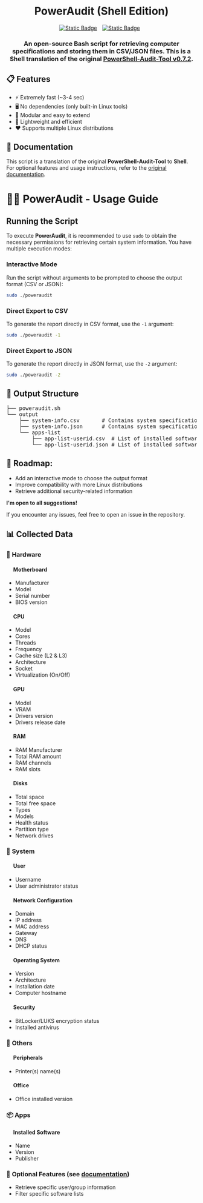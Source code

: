<div align="center">
<h1>PowerAudit (Shell Edition)</h1>
<a href="https://github.com/Loocist23/PowerAudit-Shell-Edition/releases"><img alt="Static Badge" src="https://img.shields.io/badge/linux_version-Ubuntu_%7C_Debian_%7C_Arch_%7C_Fedora-green?style=for-the-badge&logo=linux&labelColor=%23313244&color=%2389dceb" style="margin-right: 10px"></a>
<a href="https://github.com/Loocist23/PowerAudit-Shell-Edition/releases"><img alt="Static Badge" src="https://img.shields.io/badge/Release-v0.2.3-green?style=for-the-badge&labelColor=%23313244&color=%23a6e3a1" style="margin-right: 10px"> 
</a>
<h3>
An open-source Bash script for retrieving computer specifications and storing them in CSV/JSON files.  
This is a Shell translation of the original <a href="https://github.com/Yelodress/PowerShell-Audit-Tool">PowerShell-Audit-Tool v0.7.2</a>.
</h3>
</div>

## 📋 Features

- ⚡ Extremely fast (~3-4 sec)
- 🖥️ No dependencies (only built-in Linux tools)
- 🔧 Modular and easy to extend
- 🍃 Lightweight and efficient
- ❤️ Supports multiple Linux distributions

## 📓 Documentation
This script is a translation of the original **PowerShell-Audit-Tool** to **Shell**.  
For optional features and usage instructions, refer to the [original documentation](https://github.com/Yelodress/PowerShell-Audit-Tool/wiki/Documentation).

# 🧑‍💻 PowerAudit - Usage Guide

## Running the Script

To execute **PowerAudit**, it is recommended to use `sudo` to obtain the necessary permissions for retrieving certain system information. You have multiple execution modes:

### **Interactive Mode**
Run the script without arguments to be prompted to choose the output format (CSV or JSON):
```bash
sudo ./poweraudit
```

### **Direct Export to CSV**
To generate the report directly in CSV format, use the `-1` argument:
```bash
sudo ./poweraudit -1
```

### **Direct Export to JSON**
To generate the report directly in JSON format, use the `-2` argument:
```bash
sudo ./poweraudit -2
```

## 📁 Output Structure
<pre>
├── poweraudit.sh
└── output
    ├── system-info.csv       # Contains system specifications
    ├── system-info.json      # Contains system specifications (JSON)
    └── apps-list
        ├── app-list-userid.csv  # List of installed software
        └── app-list-userid.json # List of installed software
</pre>

## 🚧 Roadmap:
- Add an interactive mode to choose the output format
- Improve compatibility with more Linux distributions
- Retrieve additional security-related information

**I'm open to all suggestions!**  

If you encounter any issues, feel free to open an issue in the repository.

## 📊 Collected Data
### 🔧 **Hardware**
#### <img src="https://api.iconify.design/bi:motherboard-fill.svg?color=%23cdd6f4" height="15"> Motherboard
- Manufacturer
- Model
- Serial number
- BIOS version
#### <img src="https://api.iconify.design/ri:cpu-line.svg?color=%23cdd6f4" height="15"> CPU
- Model
- Cores
- Threads
- Frequency
- Cache size (L2 & L3)
- Architecture
- Socket
- Virtualization (On/Off)
#### <img src="https://api.iconify.design/bi:gpu-card.svg?color=%23cdd6f4" height="15"> GPU
- Model
- VRAM
- Drivers version
- Drivers release date
#### <img src="https://api.iconify.design/clarity:memory-solid.svg?color=%23cdd6f4" height="15"> RAM
- RAM Manufacturer
- Total RAM amount
- RAM channels
- RAM slots
#### <img src="https://api.iconify.design/mdi:harddisk.svg?color=%23cdd6f4" height="15"> Disks
- Total space
- Total free space
- Types
- Models
- Health status
- Partition type
- Network drives

### 🏢 **System**
#### <img src="https://api.iconify.design/mdi:account.svg?color=%23cdd6f4" height="15"> User
- Username
- User administrator status
#### <img src="https://api.iconify.design/material-symbols:router.svg?color=%23cdd6f4" height="15"> Network Configuration
- Domain
- IP address
- MAC address
- Gateway
- DNS
- DHCP status
#### <img src="https://api.iconify.design/mdi:microsoft-windows.svg?color=%23cdd6f4" height="15"> Operating System
- Version
- Architecture
- Installation date
- Computer hostname
#### <img src="https://api.iconify.design/material-symbols:lock.svg?color=%23cdd6f4" height="15"> Security
- BitLocker/LUKS encryption status
- Installed antivirus

### 🎯 **Others**
#### <img src="https://api.iconify.design/mdi:printer.svg?color=%23cdd6f4" height="15"> Peripherals
- Printer(s) name(s)
#### <img src="https://api.iconify.design/mdi:microsoft-office.svg?color=%23cdd6f4" height="15"> Office
- Office installed version

### 📦 **Apps**
#### <img src="https://api.iconify.design/material-symbols:deployed-code-update.svg?color=%23cdd6f4" height="15"> Installed Software
- Name
- Version
- Publisher

### 📌 **Optional Features** (see [documentation](https://github.com/Yelodress/PowerShell-Audit-Tool/wiki/Documentation))
- Retrieve specific user/group information
- Filter specific software lists
